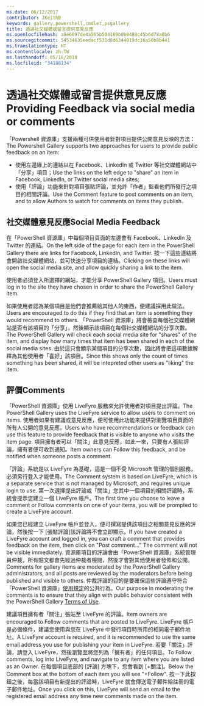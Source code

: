```yaml
---
ms.date: 06/12/2017
contributor: JKeithB
keywords: gallery,powershell,cmdlet,psgallery
title: 透過社交媒體或留言提供意見反應
ms.openlocfilehash: a8e6097de4a565b504189b0b0488c45b6d78a8b6
ms.sourcegitcommit: 54534635eedacf531d8d6344019dc16a50b8b441
ms.translationtype: HT
ms.contentlocale: zh-TW
ms.lasthandoff: 05/16/2018
ms.locfileid: "34188134"
---
```

# <a name="providing-feedback-via-social-media-or-comments"></a><span data-ttu-id="d7d28-103">透過社交媒體或留言提供意見反應</span><span class="sxs-lookup"><span data-stu-id="d7d28-103">Providing Feedback via social media or comments</span></span>

<span data-ttu-id="d7d28-104">「Powershell 資源庫」支援兩種可供使用者針對項目提供公開意見反映的方法：</span><span class="sxs-lookup"><span data-stu-id="d7d28-104">The Powershell Gallery supports two approaches for users to provide public feedback on an item:</span></span>

- <span data-ttu-id="d7d28-105">使用左邊緣上的連結以在 Facebook、LinkedIn 或 Twitter 等社交媒體網站中「分享」項目；</span><span class="sxs-lookup"><span data-stu-id="d7d28-105">Use the links on the left edge to "share" an item in Facebook, LinkedIn, or Twitter social media sites;</span></span>
- <span data-ttu-id="d7d28-106">使用「評論」功能來針對項目張貼評論，並允許「作者」監看他們所發行之項目的相關評論。</span><span class="sxs-lookup"><span data-stu-id="d7d28-106">Use the Comment feature to post comments on an item, and to allow Authors to watch for comments on items they publish.</span></span>

## <a name="social-media-feedback"></a><span data-ttu-id="d7d28-107">社交媒體意見反應</span><span class="sxs-lookup"><span data-stu-id="d7d28-107">Social Media Feedback</span></span>

<span data-ttu-id="d7d28-108">在「PowerShell 資源庫」中每個項目頁面的左邊會有 Facebook、LinkedIn 及 Twitter 的連結。</span><span class="sxs-lookup"><span data-stu-id="d7d28-108">On the left side of the page for each item in the PowerShell Gallery there are links for Facebook, LinkedIn, and Twitter.</span></span>
<span data-ttu-id="d7d28-109">按一下這些連結將會開啟社交媒體網站，並可快速分享項目的連結。</span><span class="sxs-lookup"><span data-stu-id="d7d28-109">Clicking on these links will open the social media site, and allow quickly sharing a link to the item.</span></span>

<span data-ttu-id="d7d28-110">使用者必須登入所選擇的網站，才能分享 PowerShell Gallery 項目。</span><span class="sxs-lookup"><span data-stu-id="d7d28-110">Users must log in to the site they have chosen in order to share the PowerShell Gallery item.</span></span>

<span data-ttu-id="d7d28-111">如果使用者認為某個項目是他們會推薦給其他人的東西，便建議採用此做法。</span><span class="sxs-lookup"><span data-stu-id="d7d28-111">Users are encouraged to do this if they find that an item is something they would recommend to others.</span></span>
<span data-ttu-id="d7d28-112">「PowerShell 資源庫」將會檢查每個社交媒體網站是否有該項目的「分享」，然後顯示該項目在每個社交媒體網站的分享次數。</span><span class="sxs-lookup"><span data-stu-id="d7d28-112">The PowerShell Gallery will check each social media site for "shares" of the item, and display how many times that item has been shared in each of the social media sites.</span></span>
<span data-ttu-id="d7d28-113">由於這只會顯示某個項目的分享次數，因此將會把這項數據解釋為其他使用者「喜好」該項目。</span><span class="sxs-lookup"><span data-stu-id="d7d28-113">Since this shows only the count of times something has been shared, it will be intepreted other users as "liking" the item.</span></span>


## <a name="comments"></a><span data-ttu-id="d7d28-114">評價</span><span class="sxs-lookup"><span data-stu-id="d7d28-114">Comments</span></span>

<span data-ttu-id="d7d28-115">「PowerShell 資源庫」使用 LiveFyre 服務來允許使用者對項目提出評論。</span><span class="sxs-lookup"><span data-stu-id="d7d28-115">The PowerShell Gallery uses the LiveFyre service to allow users to comment on items.</span></span>
<span data-ttu-id="d7d28-116">使用者如果有建議或意見反應，便可使用此功能來提供對瀏覽項目頁面的所有人公開的意見反應。</span><span class="sxs-lookup"><span data-stu-id="d7d28-116">Users who have recommendations or feedback can use this feature to provide feedback that is visible to anyone who visits the item page.</span></span>
<span data-ttu-id="d7d28-117">項目擁有者可以「關注」此意見反應，如此一來，只要有人張貼評論，擁有者便可收到通知。</span><span class="sxs-lookup"><span data-stu-id="d7d28-117">Item owners can Follow this feedback, and be notified when someone posts a comment.</span></span>

<span data-ttu-id="d7d28-118">「評論」系統是以 LiveFyre 為基礎，這是一個不受 Microsoft 管理的個別服務，必須另行登入才能使用。</span><span class="sxs-lookup"><span data-stu-id="d7d28-118">The Comment system is based on LiveFyre, which is a separate service that is not managed by Microsoft, and requires unique login to use.</span></span>
<span data-ttu-id="d7d28-119">第一次選擇提出評論或「關注」您其中一個項目的相關評論時，系統會提示您建立一個 LiveFyre 帳戶。</span><span class="sxs-lookup"><span data-stu-id="d7d28-119">The first time you choose to leave a comment or Follow comments on one of your items, you will be prompted to create a LiveFyre account.</span></span>

<span data-ttu-id="d7d28-120">如果您已經建立 LiveFyre 帳戶並登入，便可撰寫提供該項目之相關意見反應的評論，然後按一下 [張貼評論]該評論將不會立即顯示。</span><span class="sxs-lookup"><span data-stu-id="d7d28-120">If you have created a LiveFyre account and logged in, you can craft a comment that provides feedback on the item, then click on "Post comment..." The comment will not be visible immediately.</span></span>
<span data-ttu-id="d7d28-121">資源庫項目的評論會由「PowerShell 資源庫」系統管理員仲裁，所有貼文都會先經過仲裁者檢閱，然後才會對其他使用者發佈和公開。</span><span class="sxs-lookup"><span data-stu-id="d7d28-121">Comments for gallery items are moderated by the PowerShell Gallery administrators, and all posts are reviewed by the moderators before being published and visible to others.</span></span>
<span data-ttu-id="d7d28-122">仲裁評論的目的是要確保這些評論遵守符合「PowerShell 資源庫」[使用規定](https://www.powershellgallery.com/policies/Terms)的公共行為。</span><span class="sxs-lookup"><span data-stu-id="d7d28-122">Our purpose in moderating the comments is to ensure that they align with public behavior consistent with the PowerShell Gallery [Terms of Use](https://www.powershellgallery.com/policies/Terms).</span></span>

<span data-ttu-id="d7d28-123">建議項目擁有者「關注」張貼至 LiveFyre 的評論。</span><span class="sxs-lookup"><span data-stu-id="d7d28-123">Item owners are encouraged to Follow comments that are posted to LiveFyre.</span></span>
<span data-ttu-id="d7d28-124">LiveFyre 帳戶是必備條件，建議您使用與您在 LiveFyre 中發行項目時所用的相同電子郵件地址。</span><span class="sxs-lookup"><span data-stu-id="d7d28-124">A LiveFyre account is required, and it is recommended to use the same email address you use for publishing your item in LiveFyre.</span></span>
<span data-ttu-id="d7d28-125">若要「關注」評論，請登入 LiveFyre，然後瀏覽至將您列為「擁有者」的任何項目。</span><span class="sxs-lookup"><span data-stu-id="d7d28-125">To Follow comments, log into LiveFyre, and navigate to any item where you are listed as an Owner.</span></span>
<span data-ttu-id="d7d28-126">在每個項目底部的 [評論] 方塊下，您會看到 [+關注]。</span><span class="sxs-lookup"><span data-stu-id="d7d28-126">Below the Comment box at the bottom of each item you will see "+Follow".</span></span>
<span data-ttu-id="d7d28-127">按一下此按鈕之後，每當該項目有新提出的評論時，LiveFyre 就會傳送電子郵件給註冊的電子郵件地址。</span><span class="sxs-lookup"><span data-stu-id="d7d28-127">Once you click on this, LiveFyre will send an email to the registered email address any time new comments made on the item.</span></span>